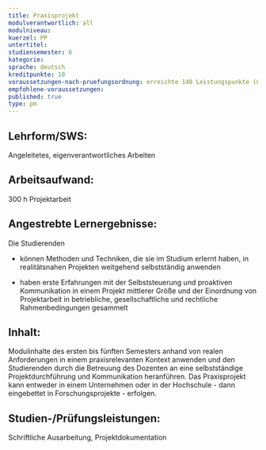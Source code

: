 ```yaml
---
title: Praxisprojekt
modulverantwortlich: all
modulniveau:
kuerzel: PP
untertitel:
studiensemester: 6
kategorie:
sprache: deutsch
kreditpunkte: 10
voraussetzungen-nach-pruefungsordnung: erreichte 140 Leistungspunkte (CP)
empfohlene-voraussetzungen: 
published: true
type: pm
---
```


## Lehrform/SWS:
Angeleitetes, eigenverantwortliches Arbeiten

## Arbeitsaufwand:
300 h Projektarbeit

## Angestrebte Lernergebnisse:
Die Studierenden 

- können Methoden und Techniken, die sie im Studium erlernt haben, in realitätsnahen Projekten weitgehend selbstständig anwenden

- haben erste Erfahrungen mit der Selbststeuerung und proaktiven Kommunikation in einem Projekt mittlerer Größe und der Einordnung von Projektarbeit in betriebliche, gesellschaftliche und rechtliche Rahmenbedingungen gesammelt

## Inhalt:

Modulinhalte des ersten bis fünften Semesters anhand von realen Anforderungen in einem praxisrelevanten Kontext anwenden und den Studierenden durch die Betreuung des Dozenten an eine selbstständige Projektdurchführung und Kommunikation heranführen. Das Praxisprojekt kann entweder in einem Unternehmen oder in der Hochschule - dann eingebettet in Forschungsprojekte - erfolgen.

## Studien-/Prüfungsleistungen:
Schriftliche Ausarbeitung, Projektdokumentation




